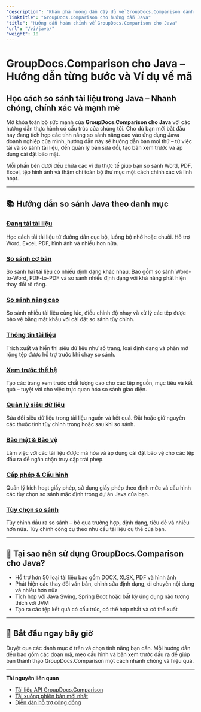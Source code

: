 ```yaml
---
"description": "Khám phá hướng dẫn đầy đủ về GroupDocs.Comparison dành cho Java với các hướng dẫn được phân loại bao gồm so sánh tài liệu, theo dõi thay đổi, siêu dữ liệu, v.v."
"linktitle": "GroupDocs.Comparison cho hướng dẫn Java"
"title": "Hướng dẫn hoàn chỉnh về GroupDocs.Comparison cho Java"
"url": "/vi/java/"
"weight": 10
---
```


# GroupDocs.Comparison cho Java – Hướng dẫn từng bước và Ví dụ về mã

## Học cách so sánh tài liệu trong Java – Nhanh chóng, chính xác và mạnh mẽ

Mở khóa toàn bộ sức mạnh của **GroupDocs.Comparison cho Java** với các hướng dẫn thực hành có cấu trúc của chúng tôi. Cho dù bạn mới bắt đầu hay đang tích hợp các tính năng so sánh nâng cao vào ứng dụng Java doanh nghiệp của mình, hướng dẫn này sẽ hướng dẫn bạn mọi thứ – từ việc tải và so sánh tài liệu, đến quản lý bản sửa đổi, tạo bản xem trước và áp dụng cài đặt bảo mật.

Mỗi phần bên dưới đều chứa các ví dụ thực tế giúp bạn so sánh Word, PDF, Excel, tệp hình ảnh và thậm chí toàn bộ thư mục một cách chính xác và linh hoạt.

---

## 📚 Hướng dẫn so sánh Java theo danh mục

### [Đang tải tài liệu](./document-loading)
Học cách tải tài liệu từ đường dẫn cục bộ, luồng bộ nhớ hoặc chuỗi. Hỗ trợ Word, Excel, PDF, hình ảnh và nhiều hơn nữa.

### [So sánh cơ bản](./basic-comparison)
So sánh hai tài liệu có nhiều định dạng khác nhau. Bao gồm so sánh Word-to-Word, PDF-to-PDF và so sánh nhiều định dạng với khả năng phát hiện thay đổi rõ ràng.

### [So sánh nâng cao](./advanced-comparison)
So sánh nhiều tài liệu cùng lúc, điều chỉnh độ nhạy và xử lý các tệp được bảo vệ bằng mật khẩu với cài đặt so sánh tùy chỉnh.

### [Thông tin tài liệu](./document-information)
Trích xuất và hiển thị siêu dữ liệu như số trang, loại định dạng và phần mở rộng tệp được hỗ trợ trước khi chạy so sánh.

### [Xem trước thế hệ](./preview-generation)
Tạo các trang xem trước chất lượng cao cho các tệp nguồn, mục tiêu và kết quả – tuyệt vời cho việc trực quan hóa so sánh giao diện.

### [Quản lý siêu dữ liệu](./metadata-management)
Sửa đổi siêu dữ liệu trong tài liệu nguồn và kết quả. Đặt hoặc giữ nguyên các thuộc tính tùy chỉnh trong hoặc sau khi so sánh.

### [Bảo mật & Bảo vệ](./security-protection)
Làm việc với các tài liệu được mã hóa và áp dụng cài đặt bảo vệ cho các tệp đầu ra để ngăn chặn truy cập trái phép.

### [Cấp phép & Cấu hình](./licensing-configuration)
Quản lý kích hoạt giấy phép, sử dụng giấy phép theo định mức và cấu hình các tùy chọn so sánh mặc định trong dự án Java của bạn.

### [Tùy chọn so sánh](./comparison-options)
Tùy chỉnh đầu ra so sánh – bỏ qua trường hợp, định dạng, tiêu đề và nhiều hơn nữa. Tùy chỉnh công cụ theo nhu cầu tài liệu cụ thể của bạn.

---

## 🚀 Tại sao nên sử dụng GroupDocs.Comparison cho Java?

- Hỗ trợ hơn 50 loại tài liệu bao gồm DOCX, XLSX, PDF và hình ảnh  
- Phát hiện các thay đổi văn bản, chỉnh sửa định dạng, di chuyển nội dung và nhiều hơn nữa  
- Tích hợp với Java Swing, Spring Boot hoặc bất kỳ ứng dụng nào tương thích với JVM  
- Tạo ra các tệp kết quả có cấu trúc, có thể hợp nhất và có thể xuất  

---

## 🧠 Bắt đầu ngay bây giờ

Duyệt qua các danh mục ở trên và chọn tính năng bạn cần. Mỗi hướng dẫn đều bao gồm các đoạn mã, mẹo cấu hình và bản xem trước đầu ra để giúp bạn thành thạo GroupDocs.Comparison một cách nhanh chóng và hiệu quả.

---

**Tài nguyên liên quan**  
- [Tài liệu API GroupDocs.Comparison](https://references.groupdocs.com/comparison/java/)  
- [Tải xuống phiên bản mới nhất](https://releases.groupdocs.com/comparison/java/)  
- [Diễn đàn hỗ trợ cộng đồng](https://forum.groupdocs.com/c/comparison/)